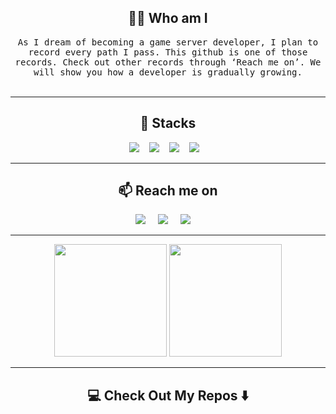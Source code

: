 
<h2 align="center"> 👨‍💻 Who am I</h2>
<p align="center">
  <samp>As I dream of becoming a game server developer, I plan to record every path I pass. This github is one of those records. Check out other records through ‘Reach me on’. We will show you how a developer is gradually growing.
  </samp>
  <br> <br>
</p>

<hr>

<h2 align="center"> 🔭 Stacks</h2>
<p align="center">
  <img src="https://img.shields.io/badge/Unity-FFFFFF.svg?&style=for-the-badge&logo=unity&logoColor=black" />&nbsp;&nbsp;&nbsp;
  <img src="https://img.shields.io/badge/Unreal-0E1128.svg?&style=for-the-badge&logo=unrealengine&logoColor=white" />&nbsp;&nbsp;&nbsp;
  <img src="https://img.shields.io/badge/Clang-A8B9CC.svg?&style=for-the-badge&logo=c&logoColor=white" />&nbsp;&nbsp;&nbsp;
  <img src="https://img.shields.io/badge/C++-00599C.svg?&style=for-the-badge&logo=cplusplus&logoColor=white" />&nbsp;&nbsp;&nbsp;

</p>


<hr>

<h2  align="center">📫 Reach me on</h2>
<p align="center">
  <a target="_blank"href="https://velog.io/@b_mule/posts"><img src="https://img.shields.io/badge/Velog-20C997.svg?&style=for-the-badge&logo=velog&logoColor=white" /></a>&nbsp;&nbsp;&nbsp;&nbsp;
  <a target="_blank"href="https://www.instagram.com/raeb_kkk"><img src="https://img.shields.io/badge/Instagram-E4405F.svg?&style=for-the-badge&logo=instagram&logoColor=white" /></a>&nbsp;&nbsp;&nbsp;&nbsp;
  <a href="mailto:rhkrruddls19999@gmail.com?subject=Hello%20Ileri,%20From%20Github"><img src="https://img.shields.io/badge/gmail-%23D14836.svg?&style=for-the-badge&logo=gmail&logoColor=white" /></a>&nbsp;&nbsp;&nbsp;&nbsp;
</p>

<hr>
<p align="center" align='right'>
  <img height ="180" src ="https://github-readme-stats.vercel.app/api?username=KwakKyungIn&show_icons=true&bg_color=00000000">
 <img height ="180" src ="http://mazassumnida.wtf/api/v2/generate_badge?boj=b_mule">

  
</p>
<hr>

<h2  align="center">💻 Check Out My Repos ⬇️ </h2>
